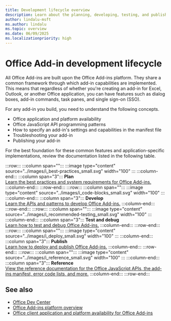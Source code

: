 ```yaml
---
title: Development lifecycle overview
description: Learn about the planning, developing, testing, and publishing lifecycle events.
author: lindalu-msft
ms.author: lindalu
ms.topic: overview
ms.date: 06/09/2025
ms.localizationpriority: high
---
```


# Office Add-in development lifecycle

All Office Add-ins are built upon the Office Add-ins platform. They share a common framework through which add-in capabilities are implemented. This means that regardless of whether you're creating an add-in for Excel, Outlook, or another Office application, you can have features such as dialog boxes, add-in commands, task panes, and single sign-on (SSO).

For any add-in you build, you need to understand the following concepts.

- Office application and platform availability
- Office JavaScript API programming patterns
- How to specify an add-in's settings and capabilities in the manifest file
- Troubleshooting your add-in
- Publishing your add-in

For the best foundation for these common features and application-specific implementations, review the documentation listed in the following table.

:::row:::
   :::column span="":::
       :::image type="content" source="../images/i_best-practices_small.svg" width="100" :::
   :::column-end:::
   :::column span="3":::
       **Plan**</br>
       [Learn the best practices and system requirements for Office Add-ins.](../concepts/add-in-development-best-practices.md)
   :::column-end:::
:::row-end:::
:::row:::
   :::column span="":::
       :::image type="content" source="../images/i_code-blocks_small.svg" width="100" :::
   :::column-end:::
   :::column span="3":::
       **Develop**</br>
       [Learn the APIs and patterns to develop Office Add-ins.](../develop/develop-overview.md)
   :::column-end:::
:::row-end:::
:::row:::
   :::column span="":::
       :::image type="content" source="../images/i_recommended-testing_small.svg" width="100" :::
   :::column-end:::
   :::column span="3":::
       **Test and debug**</br>
       [Learn how to test and debug Office Add-ins.](../testing/test-debug-office-add-ins.md)
   :::column-end:::
:::row-end:::
:::row:::
   :::column span="":::
       :::image type="content" source="../images/i_deploy_small.svg" width="100" :::
   :::column-end:::
   :::column span="3":::
       **Publish**</br>
       [Learn how to deploy and publish Office Add-ins.](../publish/publish.md)
   :::column-end:::
:::row-end:::
:::row:::
   :::column span="":::
       :::image type="content" source="../images/i_reference_small.svg" width="100" :::
   :::column-end:::
   :::column span="3":::
       **Reference**</br>
       [View the reference documentation for the Office JavaScript APIs, the add-ins manifest, error code lists, and more.](../reference/javascript-api-for-office.md)
   :::column-end:::
:::row-end:::

## See also

- [Office Dev Center](https://developer.microsoft.com/office)
- [Office Add-ins platform overview](../overview/office-add-ins.md)
- [Office client application and platform availability for Office Add-ins](/javascript/api/requirement-sets)
